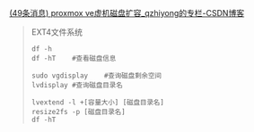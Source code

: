 [(49条消息) proxmox ve虚机磁盘扩容_qzhiyong的专栏-CSDN博客](https://blog.csdn.net/qzhiyong/article/details/120040197)

> EXT4文件系统
>
> ```
> df -h	
> df -hT 	#查看磁盘信息
> 
> sudo vgdisplay 	#查询磁盘剩余空间
> lvdisplay	#查询磁盘目录名 
> 
> lvextend -l +[容量大小] [磁盘目录名]
> resize2fs -p [磁盘目录名] 
> df -hT
> ```
>
> 

